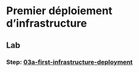 <!-- .slide: class="exercice" -->

# Premier déploiement d’infrastructure

## Lab

### Step: [03a-first-infrastructure-deployment](https://github.com/sfeir-open-source/sfeir-school-terraform/tree/main/steps/03a-first-infrastructure-deployment-solution)
